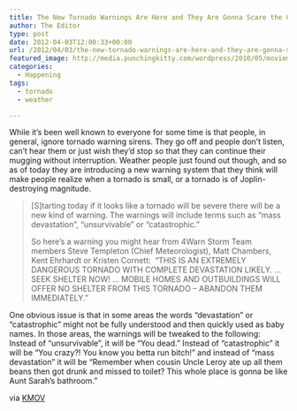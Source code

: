 ```yaml
---
title: The New Tornado Warnings Are Here and They Are Gonna Scare the Crap Out of You!
author: The Editor
type: post
date: 2012-04-03T12:00:33+00:00
url: /2012/04/03/the-new-tornado-warnings-are-here-and-they-are-gonna-scare-the-crap-out-of-you/
featured_image: http://media.punchingkitty.com/wordpress/2010/05/moviemyths-twister-431.jpg
categories:
  - Happening
tags:
  - tornado
  - weather

---
```

While it&#8217;s been well known to everyone for some time is that people, in general, ignore tornado warning sirens. They go off and people don&#8217;t listen, can&#8217;t hear them or just wish they&#8217;d stop so that they can continue their mugging without interruption. Weather people just found out though, and so as of today they are introducing a new warning system that they think will make people realize when a tornado is small, or a tornado is of Joplin-destroying magnitude.

> [S]tarting today if it looks like a tornado will be severe there will be a new kind of warning. The warnings will include terms such as &#8220;mass devastation&#8221;, &#8220;unsurvivable&#8221; or &#8220;catastrophic.&#8221;
> 
> So here&#8217;s a warning you might hear from 4Warn Storm Team members Steve Templeton (Chief Meteorologist), Matt Chambers, Kent Ehrhardt or Kristen Cornett:  &#8220;THIS IS AN EXTREMELY DANGEROUS TORNADO WITH COMPLETE DEVASTATION LIKELY. … SEEK SHELTER NOW! … MOBILE HOMES AND OUTBUILDINGS WILL OFFER NO SHELTER FROM THIS TORNADO &#8211; ABANDON THEM IMMEDIATELY.&#8221;

One obvious issue is that in some areas the words &#8220;devastation&#8221; or &#8220;catastrophic&#8221; might not be fully understood and then quickly used as baby names. In those areas, the warnings will be tweaked to the following: Instead of &#8220;unsurvivable&#8221;, it will be &#8220;You dead.&#8221; Instead of &#8220;catastrophic&#8221; it will be &#8220;You crazy?! You know you betta run bitch!&#8221; and instead of &#8220;mass devastation&#8221; it will be &#8220;Remember when cousin Uncle Leroy ate up all them beans then got drunk and missed to toilet? This whole place is gonna be like Aunt Sarah&#8217;s bathroom.&#8221;

via <a href="http://www.kmov.com/news/local/New-warnings-for-thunderstorms-and-tornadoes-go-into-effect-Monday-145735265.html" target="_blank">KMOV</a>